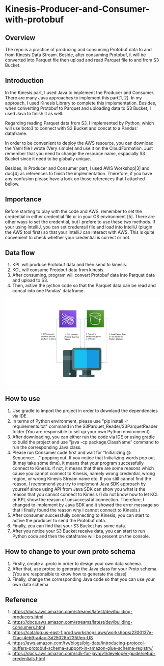 # Kinesis-Producer-and-Consumer-with-protobuf
## Overview
The repo is a practice of producing and consuming Protobuf data to and from Kinesis Data Stream. Beside, after consuming Protobuf, it will be converted into Parquet file then upload and read Parquet file to and from S3 Bucket.

## Introduction
In the Kinesis part, I used Java to implement the Producer and Consumer. There are many Java approaches to implement this part[1, 2]. In my approach, I used Kinesis Library to complete this implementation. Besides, when converting Protobuf to Parquet and uploading data to S3 Bucket, I used Java to finish it as well.

Regarding reading Parquet data from S3, I implemented by Python, which will use boto3 to connect with S3 Bucket and concat to a Pandas' dataframe.

In order to be convenient to deploy the AWS resource, you can download the Yaml file I wrote (Very simple) and use it on the CloudFormation. Just remember that you need to change the resource name, espacially S3 Bucket since it need to be globally unique.

Besides, in Producer and Consumer part, I used AWS Workshop[3] and doc[4] as references to finish the implementation. Therefore, if you have any confusion please have a look on those references that I attached bellow.

## Importance
Before starting to play with the code and AWS, remember to set the credential in either credential file or in your OS environment [5]. There are other ways to set the credential, but I prefere to use these two methods. If your using IntelliJ, you can set credentail file and load into IntelliJ (plugin the AWS tool first) so that your IntelliJ can interact with AWS. This is quite convenient to check whether your credential is correct or not.

## Data flow
1. KPL will produce Protobuf data and then send to kinesis.
2. KCL will consume Protobuf data from kinesis.
3. After consuming, program will convert Protobuf data into Parquet data and upload to S3.
4. Then, active the python code so that the Parquet data can be read and concat into one Pandas' dataframe.

<p align="center"> 
    <img src="img/dataFlow.jpg"  width="800">
 </p>
 
## How to use
1. Use gradle to import the project in order to downlaod the dependencies via IDE.
2. In terms of Python environment, please use "pip install -r requirements.txt" command in the S3Parquet_Reader/S3ParquetReader folder (You are responsible to set up your own Python environment).
3. After downloading, you can either run the code via IDE or using gradle to build the project and use "java -cp package.ClassName" command to run the corresponding Java class.
4. Please run Consumer code first and wait for "Initializing @ Sequence:...." popping out. If you notice that Initializing words pop out (it may take some time), it means that your program successfully connect to Kinesis. If not, it means that there are some reasons which cause you cannot connect to Kinesis, namely wrong credential, wrong region, or wrong Kinesis Stream name etc. If you still cannot find the reason, I recommend you try to implement Java SDK approach by yourself since using API from Java SDK can show you what is the reason that you cannot connect to Kinesis (I do not know how to let KCL or KPL show the reason of unsuccessful connection. Therefore, I changed to implement by Java SDK and it showed the error message so that I finally found the reason why I cannot connect to Kinesis.)
5. After consumer successfully connecting to Kinesis, you can start to active the producer to send the Protobuf data.
6. Finally, you can find that your S3 Bucket has some data.
7. After you notice your S3 Bucket receive data, you can start to run Python code and then the dataframe will be present on the console.

## How to change to your own proto schema
1. Firstly, create a .proto in order to design your own data schema. 
2. After that, use protoc to generate the Java class for your Proto schema. (You are responsible to know how to generate the class)
3. Finally, change the corresponding Java code so that you can use your own data schema

## Reference
1. https://docs.aws.amazon.com/streams/latest/dev/building-producers.html
2. https://docs.aws.amazon.com/streams/latest/dev/building-consumers.html
3. https://catalog.us-east-1.prod.workshops.aws/workshops/2300137e-f2ac-4eb9-a4ac-3d25026b235f/en-US
4. https://aws.amazon.com/tw/blogs/big-data/introducing-protocol-buffers-protobuf-schema-support-in-amazon-glue-schema-registry/
5. https://docs.aws.amazon.com/sdk-for-java/v1/developer-guide/setup-credentials.html
